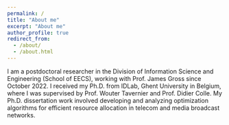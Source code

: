 ```yaml
---
permalink: /
title: "About me"
excerpt: "About me"
author_profile: true
redirect_from: 
  - /about/
  - /about.html
---
```


I am a postdoctoral researcher in the Division of Information Science and Engineering (School of EECS), working with Prof. James Gross since October 2022. I received my Ph.D. from IDLab, Ghent University in Belgium, where I was supervised by Prof. Wouter Tavernier and Prof. Didier Colle. My Ph.D. dissertation work involved developing and analyzing optimization algorithms for efficient resource allocation in telecom and media broadcast networks.